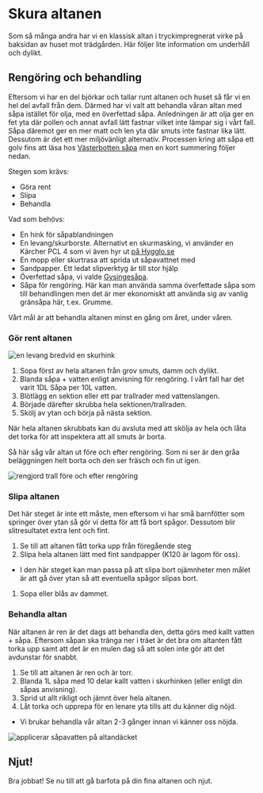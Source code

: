 # Skura altanen

Som så många andra har vi en klassisk altan i tryckimpregnerat virke på baksidan av huset mot trädgården. Här följer lite information om underhåll och dylikt.

## Rengöring och behandling

Eftersom vi har en del björkar och tallar runt altanen och huset så får vi en hel del avfall från dem. Därmed har vi valt att behandla våran altan med såpa istället för olja, med en överfettad såpa. Anledningen är att olja ger en fet yta där pollen och annat avfall lätt fastnar vilket inte lämpar sig i vårt fall. Såpa däremot ger en mer matt och len yta där smuts inte fastnar lika lätt. Dessutom är det ett mer miljövänligt alternativ. Processen kring att såpa ett golv fins att läsa hos [Västerbotten såpa](https://vasterbottenssapa.se/hur-sapar-man-tratrall/) men en kort summering följer nedan.

Stegen som krävs:
- Göra rent
- Slipa
- Behandla

Vad som behövs:
- En hink för såpablandningen
- En levang/skurborste. Alternativt en skurmasking, vi använder en Kärcher PCL 4 som vi även hyr ut [på Hygglo.se](https://www.hygglo.se/i/5f3-karscher-pcl-4-terrassborste)
- En mopp eller skurtrasa att sprida ut såpavattnet med
- Sandpapper. Ett ledat slipverktyg är till stor hjälp
- Överfettad såpa, vi valde [Gysingesåpa](https://www.gysinge.com/products/5806/gysinges%C3%A5pa-5-liter).
- Såpa för rengöring. Här kan man använda samma överfettade såpa som till behandlingen men det är mer ekonomiskt att använda sig av vanlig gränsåpa här, t.ex. Grumme.

Vårt mål är att behandla altanen minst en gång om året, under våren.

### Gör rent altanen

![en levang bredvid en skurhink](./assets/altantvatt02.jpeg)

1. Sopa först av hela altanen från grov smuts, damm och dylikt.
1. Blanda såpa + vatten enligt anvisning för rengöring. I vårt fall har det varit 1DL Såpa per 10L vatten.
1. Blötlägg en sektion eller ett par trallrader med vattenslangen.
1. Började därefter skrubba hela sektionen/trallraden.
1. Skölj av ytan och börja på nästa sektion.

När hela altanen skrubbats kan du avsluta med att skölja av hela och låta det torka för att inspektera att all smuts är borta.

Så här såg vår altan ut före och efter rengöring. Som ni ser är den gråa beläggningen helt borta och den ser fräsch och fin ut igen.

![rengjord trall före och efter rengöring](./assets/altantvatt01.jpeg)

### Slipa altanen

Det här steget är inte ett måste, men eftersom vi har små barnfötter som springer över ytan så gör vi detta för att få bort spågor. Dessutom blir slitresultatet extra lent och fint.

1. Se till att altanen fått torka upp från föregående steg
1. Slipa hela altanen lätt med fint sandpapper (K120 är lagom för oss).
  - I den här steget kan man passa på att slipa bort ojämnheter men målet är att gå över ytan så att eventuella spågor slipas bort.
1. Sopa eller blås av dammet.

### Behandla altan

När altanen är ren är det dags att behandla den, detta görs med kallt vatten + såpa.
Eftersom såpan ska tränga ner i träet är det bra om altanten fått torka upp samt att det är en mulen dag så att solen inte gör att det avdunstar för snabbt.

1. Se till att altanen är ren och är torr.
1. Blanda 1L såpa med 10 delar kallt vatten i skurhinken (eller enligt din såpas anvisning).
1. Sprid ut allt rikligt och jämnt över hela altanen.
1. Låt torka och upprepa för en lenare yta tills att du känner dig nöjd.
  - Vi brukar behandla vår altan 2-3 gånger innan vi känner oss nöjda. 

![applicerar såpavatten på altandäcket](./assets/altantvatt03.jpeg)

## Njut! 

Bra jobbat! Se nu till att gå barfota på din fina altanen och njut.
